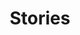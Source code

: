 ---
draft: true
title: Stories
description: 'Wildlife at Chattahoochee Forest National Fish Hatchery.'
nav: Stories
type: field-station
query: 'Chattahoochee Forest National Fish Hatchery'
section: articles
tags:
    - 'Chattahoochee Forest National Fish Hatchery'
updated: 'August 23rd, 2018'
---